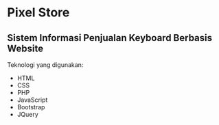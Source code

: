 Pixel Store
==
Sistem Informasi Penjualan Keyboard Berbasis Website
--
Teknologi yang digunakan:
- HTML
- CSS
- PHP
- JavaScript
- Bootstrap
- JQuery

